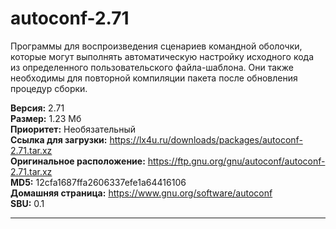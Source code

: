 # autoconf-2.71
Программы для воспроизведения сценариев командной оболочки, которые могут выполнять автоматическую настройку исходного кода из определенного пользовательского файла-шаблона. Они также необходимы для повторной компиляции пакета после обновления процедур сборки.

**Версия:** 2.71<br />
**Размер:** 1.23 Мб<br />
**Приоритет:** Необязательный<br />
**Ссылка для загрузки:** https://lx4u.ru/downloads/packages/autoconf-2.71.tar.xz<br />
**Оригинальное расположение:** https://ftp.gnu.org/gnu/autoconf/autoconf-2.71.tar.xz<br/>
**MD5:** 12cfa1687ffa2606337efe1a64416106<br />
**Домашняя страница:** https://www.gnu.org/software/autoconf
<br />**SBU:** 0.1

***
